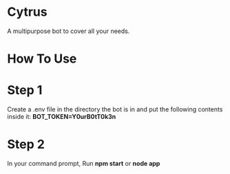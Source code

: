 # Cytrus
A multipurpose bot to cover all your needs.

# How To Use
# Step 1
Create a .env file in the directory the bot is in and put the following contents inside it: **BOT_TOKEN=Y0urB0tT0k3n**

# Step 2
In your command prompt, Run **npm start** or **node app**
